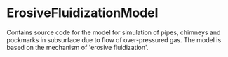 # ErosiveFluidizationModel
Contains source code for the model for simulation of pipes, chimneys and pockmarks in subsurface due to flow of over-pressured gas. The model is based on the mechanism of 'erosive fluidization'.
